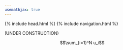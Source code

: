 ```yaml
---
usemathjax: true
---
```


{% include head.html %}
{% include navigation.html %}

(UNDER CONSTRUCTION)

$$\sum_{i=1}^N u_i$$